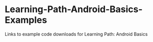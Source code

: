 # Learning-Path-Android-Basics-Examples
Links to example code downloads for Learning Path: Android Basics
